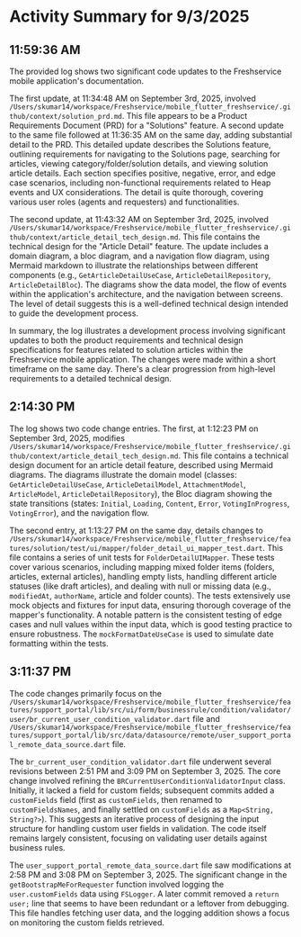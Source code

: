 # Activity Summary for 9/3/2025

## 11:59:36 AM
The provided log shows two significant code updates to the Freshservice mobile application's documentation.

The first update, at 11:34:48 AM on September 3rd, 2025, involved `/Users/skumar14/workspace/Freshservice/mobile_flutter_freshservice/.github/context/solution_prd.md`.  This file appears to be a Product Requirements Document (PRD) for a "Solutions" feature.  A second update to the same file followed at 11:36:35 AM on the same day, adding substantial detail to the PRD. This detailed update describes the Solutions feature, outlining requirements for navigating to the Solutions page, searching for articles, viewing category/folder/solution details, and viewing solution article details.  Each section specifies positive, negative, error, and edge case scenarios,  including non-functional requirements related to Heap events and UX considerations. The detail is quite thorough, covering various user roles (agents and requesters) and functionalities.

The second update, at 11:43:32 AM on September 3rd, 2025, involved `/Users/skumar14/workspace/Freshservice/mobile_flutter_freshservice/.github/context/article_detail_tech_design.md`. This file contains the technical design for the "Article Detail" feature.  The update includes a domain diagram, a bloc diagram, and a navigation flow diagram, using Mermaid markdown to illustrate the relationships between different components (e.g., `GetArticleDetailUseCase`, `ArticleDetailRepository`, `ArticleDetailBloc`).  The diagrams show the data model, the flow of events within the application's architecture, and the navigation between screens.  The level of detail suggests this is a well-defined technical design intended to guide the development process.

In summary, the log illustrates a development process involving significant updates to both the product requirements and technical design specifications for features related to solution articles within the Freshservice mobile application. The changes were made within a short timeframe on the same day.  There's a clear progression from high-level requirements to a detailed technical design.


## 2:14:30 PM
The log shows two code change entries.  The first, at 1:12:23 PM on September 3rd, 2025, modifies `/Users/skumar14/workspace/Freshservice/mobile_flutter_freshservice/.github/context/article_detail_tech_design.md`. This file contains a technical design document for an article detail feature, described using Mermaid diagrams.  The diagrams illustrate the domain model (classes: `GetArticleDetailUseCase`, `ArticleDetailModel`, `AttachmentModel`, `ArticleModel`, `ArticleDetailRepository`), the Bloc diagram showing the state transitions (states: `Initial`, `Loading`, `Content`, `Error`, `VotingInProgress`, `VotingError`), and the navigation flow.

The second entry, at 1:13:27 PM on the same day, details changes to `/Users/skumar14/workspace/Freshservice/mobile_flutter_freshservice/features/solution/test/ui/mapper/folder_detail_ui_mapper_test.dart`. This file contains a series of unit tests for `FolderDetailUIMapper`. These tests cover various scenarios, including mapping mixed folder items (folders, articles, external articles), handling empty lists, handling different article statuses (like draft articles), and dealing with null or missing data (e.g., `modifiedAt`, `authorName`, article and folder counts). The tests extensively use mock objects and fixtures for input data, ensuring thorough coverage of the mapper's functionality.  A notable pattern is the consistent testing of edge cases and null values within the input data, which is good testing practice to ensure robustness.  The `mockFormatDateUseCase` is used to simulate date formatting within the tests.


## 3:11:37 PM
The code changes primarily focus on the `/Users/skumar14/workspace/Freshservice/mobile_flutter_freshservice/features/support_portal/lib/src/ui/form/businessrule/condition/validator/user/br_current_user_condition_validator.dart` file and  `/Users/skumar14/workspace/Freshservice/mobile_flutter_freshservice/features/support_portal/lib/src/data/datasource/remote/user_support_portal_remote_data_source.dart` file.

The `br_current_user_condition_validator.dart` file underwent several revisions between 2:51 PM and 3:09 PM on September 3, 2025.  The core change involved refining the `BRCurrentUserConditionValidatorInput` class. Initially, it lacked a field for custom fields; subsequent commits added a `customFields` field (first as `customFields`, then renamed to `customFieldsNames`, and finally settled on `customFields` as a `Map<String, String?>`). This suggests an iterative process of designing the input structure for handling custom user fields in validation.  The code itself remains largely consistent, focusing on validating user details against business rules.


The `user_support_portal_remote_data_source.dart` file saw modifications at 2:58 PM and 3:08 PM on September 3, 2025.  The significant change in the `getBootstrapMeForRequester` function involved logging the `user.customFields` data using `FSLogger`. A later commit removed a `return user;` line that seems to have been redundant or a leftover from debugging.  This file handles fetching user data, and the logging addition shows a focus on monitoring the custom fields retrieved.
